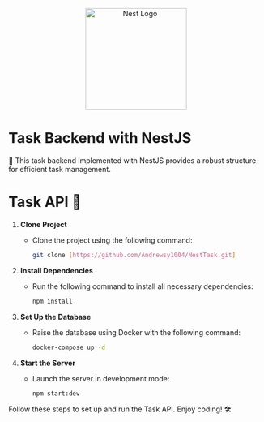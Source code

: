 <p align="center">
  <a href="http://nestjs.com/" target="blank"><img src="https://nestjs.com/img/logo-small.svg" width="200" alt="Nest Logo" /></a>
</p>

# Task Backend with NestJS
🚀 This task backend implemented with NestJS provides a robust structure for efficient task management.


# Task API 🚀
1. **Clone Project**
   - Clone the project using the following command:
     ```bash
     git clone [https://github.com/Andrewsy1004/NestTask.git]
     ```

2. **Install Dependencies**
   - Run the following command to install all necessary dependencies:
     ```bash
     npm install
     ```

3. **Set Up the Database**
   - Raise the database using Docker with the following command:
     ```bash
     docker-compose up -d
     ```

4. **Start the Server**
   - Launch the server in development mode:
     ```bash
     npm start:dev
     ```

Follow these steps to set up and run the Task API. Enjoy coding! 🛠️
